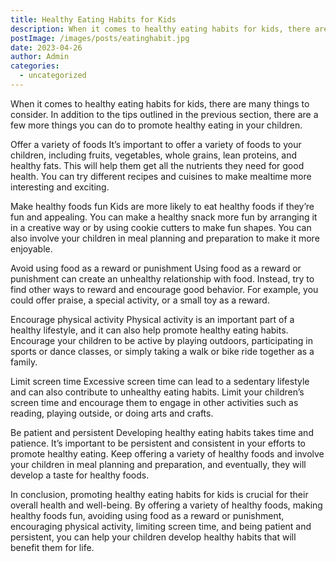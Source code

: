 ```yaml
---
title: Healthy Eating Habits for Kids
description: When it comes to healthy eating habits for kids, there are many things to consider. In addition to the tips outlined in the previous section, there are a few more things you can do to promote healthy eating in your children.
postImage: /images/posts/eatinghabit.jpg
date: 2023-04-26
author: Admin
categories:
  - uncategorized
---
```


When it comes to healthy eating habits for kids, there are many things to consider. In addition to the tips outlined in the previous section, there are a few more things you can do to promote healthy eating in your children.

Offer a variety of foods
It’s important to offer a variety of foods to your children, including fruits, vegetables, whole grains, lean proteins, and healthy fats. This will help them get all the nutrients they need for good health. You can try different recipes and cuisines to make mealtime more interesting and exciting.

Make healthy foods fun
Kids are more likely to eat healthy foods if they’re fun and appealing. You can make a healthy snack more fun by arranging it in a creative way or by using cookie cutters to make fun shapes. You can also involve your children in meal planning and preparation to make it more enjoyable.

Avoid using food as a reward or punishment
Using food as a reward or punishment can create an unhealthy relationship with food. Instead, try to find other ways to reward and encourage good behavior. For example, you could offer praise, a special activity, or a small toy as a reward.

Encourage physical activity
Physical activity is an important part of a healthy lifestyle, and it can also help promote healthy eating habits. Encourage your children to be active by playing outdoors, participating in sports or dance classes, or simply taking a walk or bike ride together as a family.

Limit screen time
Excessive screen time can lead to a sedentary lifestyle and can also contribute to unhealthy eating habits. Limit your children’s screen time and encourage them to engage in other activities such as reading, playing outside, or doing arts and crafts.

Be patient and persistent
Developing healthy eating habits takes time and patience. It’s important to be persistent and consistent in your efforts to promote healthy eating. Keep offering a variety of healthy foods and involve your children in meal planning and preparation, and eventually, they will develop a taste for healthy foods.

In conclusion, promoting healthy eating habits for kids is crucial for their overall health and well-being. By offering a variety of healthy foods, making healthy foods fun, avoiding using food as a reward or punishment, encouraging physical activity, limiting screen time, and being patient and persistent, you can help your children develop healthy habits that will benefit them for life.
